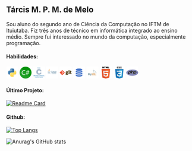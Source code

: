 ## Tárcis M. P. M. de Melo

Sou aluno do segundo ano de Ciência da Computação no IFTM de Ituiutaba. Fiz três anos de técnico em informática integrado ao ensino médio. Sempre fui interessado no mundo da computação, especialmente programação.

#### Habilidades:

<img height="32" width="32" src="https://raw.githubusercontent.com/github/explore/80688e429a7d4ef2fca1e82350fe8e3517d3494d/topics/python/python.png"/>  <img height="32" width="32" src="https://raw.githubusercontent.com/github/explore/80688e429a7d4ef2fca1e82350fe8e3517d3494d/topics/csharp/csharp.png"/>    <img height="32" width="32" src="https://raw.githubusercontent.com/github/explore/80688e429a7d4ef2fca1e82350fe8e3517d3494d/topics/c/c.png"/>  <img height="32" width="32" src="https://raw.githubusercontent.com/github/explore/80688e429a7d4ef2fca1e82350fe8e3517d3494d/topics/java/java.png"/>  <img height="32" width="32" src="https://raw.githubusercontent.com/github/explore/80688e429a7d4ef2fca1e82350fe8e3517d3494d/topics/git/git.png"/>    <img height="32" width="32" src="https://raw.githubusercontent.com/github/explore/80688e429a7d4ef2fca1e82350fe8e3517d3494d/topics/sql/sql.png"/>    <img height="32" width="32" src="https://raw.githubusercontent.com/github/explore/80688e429a7d4ef2fca1e82350fe8e3517d3494d/topics/mysql/mysql.png"/>    <img height="32" width="32" src="https://raw.githubusercontent.com/github/explore/80688e429a7d4ef2fca1e82350fe8e3517d3494d/topics/html/html.png"/>  <img height="32" width="32" src="https://raw.githubusercontent.com/github/explore/80688e429a7d4ef2fca1e82350fe8e3517d3494d/topics/css/css.png"/>    <img height="32" width="32" src="https://raw.githubusercontent.com/github/explore/80688e429a7d4ef2fca1e82350fe8e3517d3494d/topics/php/php.png"/>

#### Último Projeto:

[![Readme Card](https://github-readme-stats.vercel.app/api/pin/?username=TarcisMoreda&repo=ArtigosBin&theme=tokyonight&locale=pt-br&hide_border=true)](hhttps://github.com/TarcisMoreda/ArtigosBin)

#### Github:

[![Top Langs](https://github-readme-stats.vercel.app/api/top-langs/?username=TarcisMoreda&theme=tokyonight&locale=pt-br&hide_border=true)](https://github.com/TarcisMoreda)

![Anurag's GitHub stats](https://github-readme-stats.vercel.app/api?username=TarcisMoreda&theme=tokyonight&locale=pt-br&hide_border=true)